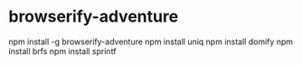 # browserify-adventure
npm install -g browserify-adventure
npm install uniq
npm install domify
npm install brfs
npm install sprintf
